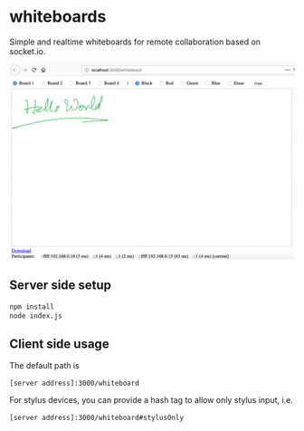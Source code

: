 # whiteboards
Simple and realtime whiteboards for remote collaboration based on socket.io.

![Screenshot](https://raw.githubusercontent.com/junhao12131/whiteboards/master/helloworld.png)

## Server side setup
```
npm install
node index.js
```

## Client side usage

The default path is
```
[server address]:3000/whiteboard
```
For stylus devices, you can provide a hash tag to allow only stylus input, i.e. 
```
[server address]:3000/whiteboard#stylusOnly
```
